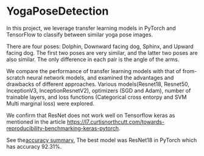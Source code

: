 # YogaPoseDetection

In this project, we leverage transfer learning models in PyTorch and TensorFlow to classify between similar yoga pose images.

There are four poses: Dolphin, Downward facing dog, Sphinx, and Upward facing dog. 
The first two poses are very similar, and the latter two poses are also similar. 
The only difference in each pair is the angle of the arms. 

We compare the performance of transfer learning models with that of from-scratch neural network models, and examined
the advantages and drawbacks of different approaches. Various models(Resnet18, Resnet50, InceptionV3, InceptionResnetV2), optimizers (SGD and Adam), number of trainable layers, and loss functions (Categorical cross entorpy and SVM Multi marginal loss) were explored. 

We confirm that ResNet does not work well on Tensorflow keras as mentioned in the article
https://l7.curtisnorthcutt.com/towards-reproducibility-benchmarking-keras-pytorch. 

See the[accuracy summary.](https://github.com/euniceky/YogaPoseDetection/blob/master/AccuracySummary.pdf) The best model was ResNet18 in PyTorch which has accuracy 92.31%. 

